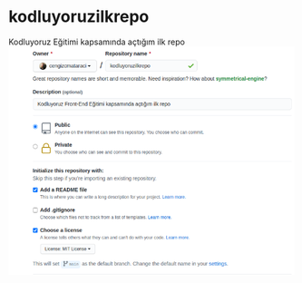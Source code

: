 # kodluyoruzilkrepo
Kodluyoruz Eğitimi kapsamında açtığım ilk repo
![İmage yükleme](https://github.com/Kodluyoruz/taskforce/blob/main/git/odev1/figures/github.png)